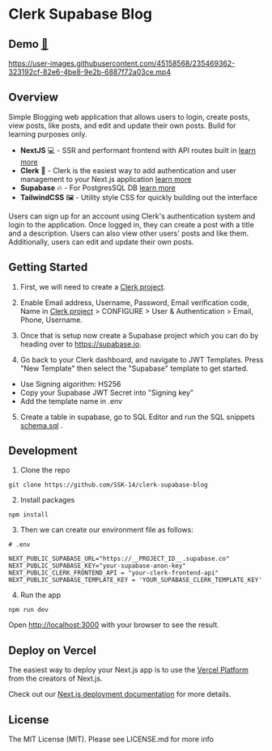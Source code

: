 # **Clerk Supabase Blog**

## Demo [🔗](https://instapost-demo.vercel.app)

https://user-images.githubusercontent.com/45158568/235469362-323192cf-82e6-4be8-9e2b-6887f72a03ce.mp4

## Overview

Simple Blogging web application that allows users to login, create posts, view posts, like posts, and edit and update their own posts.
Build for learning purposes only.

- **NextJS** 💻 - SSR and performant frontend with API routes built in [learn more](https://nextjs.org/)
- **Clerk** 🔑 - Clerk is the easiest way to add authentication and user management to your Next.js application [learn more](https://clerk.com/docs)
- **Supabase** 🔥 - For PostgresSQL DB [learn more](https://supabase.io/)
- **TailwindCSS** 🖼 - Utility style CSS for quickly building out the interface

Users can sign up for an account using Clerk's authentication system and login to the application. Once logged in, they can create a post with a title and a description. Users can also view other users' posts and like them. Additionally, users can edit and update their own posts.

## Getting Started

1. First, we will need to create a [Clerk project](https://dashboard.clerk.com/). 

2. Enable Email address, Username, Password, Email verification code, Name in [Clerk project](https://dashboard.clerk.com/) > CONFIGURE > User & Authentication > Email, Phone, Username.

3. Once that is setup now create a Supabase project which you can do by heading over to https://supabase.io.

4. Go back to your Clerk dashboard, and navigate to JWT Templates. Press "New Template" then select the "Supabase" template to get started.  
 - Use Signing algorithm: HS256
 - Copy your Supabase JWT Secret into "Signing key"
 - Add the template name in .env

5. Create a table in supabase, go to SQL Editor and run the SQL snippets [schema.sql](schema.sql) .

## Development

1. Clone the repo

```
git clone https://github.com/SSK-14/clerk-supabase-blog
```

2. Install packages

```
npm install
```

3. Then we can create our environment file as follows:

```
# .env

NEXT_PUBLIC_SUPABASE_URL="https://__PROJECT_ID__.supabase.co"
NEXT_PUBLIC_SUPABASE_KEY="your-supabase-anon-key"
NEXT_PUBLIC_CLERK_FRONTEND_API = "your-clerk-frontend-api"
NEXT_PUBLIC_SUPABASE_TEMPLATE_KEY = 'YOUR_SUPABASE_CLERK_TEMPLATE_KEY'
```

4. Run the app

```
npm run dev
```

Open [http://localhost:3000](http://localhost:3000) with your browser to see the result.

## Deploy on Vercel

The easiest way to deploy your Next.js app is to use the [Vercel Platform](https://vercel.com/) from the creators of Next.js.

Check out our [Next.js deployment documentation](https://nextjs.org/docs/deployment) for more details.

## License

The MIT License (MIT). Please see LICENSE.md for more info
